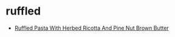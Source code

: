 # ruffled

 * [Ruffled Pasta With Herbed Ricotta And Pine Nut Brown Butter](index/r/ruffled-pasta-with-herbed-ricotta-and-pine-nut-brown-butter-107414.json)
